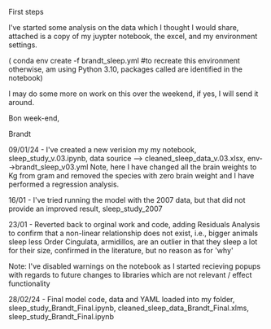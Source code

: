 First steps

I've started some analysis on the data which I thought I would share, attached is a copy of my juypter notebook, the excel, and my environment settings.

( conda env create -f brandt_sleep.yml #to recreate this environment otherwise, am using Python 3.10, packages called are identified in the notebook)

I may do some more on work on this over the weekend, if yes, I will send it around.

Bon week-end,

Brandt

09/01/24 - I've created a new verision my my notebook, sleep_study_v.03.ipynb, data sourice --> cleaned_sleep_data_v.03.xlsx, env-->brandt_sleep_v03.yml
Note, here I have changed all the brain weights to Kg from gram and removed the species with zero brain weight and I have performed a regression analysis.

16/01 - I've tried running the model with the 2007 data, but that did not provide an improved result, sleep_study_2007

23/01 - Reverted back to orginal work and code, adding Residuals Analysis to confirm that a non-linear relationship does not exist, i.e., bigger animals sleep less
Order Cingulata, armidillos, are an outlier in that they sleep a lot for their size, confirmed in the literature, but no reason as for 'why'

Note: I've disabled warnings on the notebook as I started recieving popups with regards to future changes to libraries which are not relevant / effect
functionality

28/02/24 - Final model code, data and YAML loaded into my folder, sleep_study_Brandt_Final.ipynb, cleaned_sleep_data_Brandt_Final.xlms, sleep_study_Brandt_Final.ipynb

